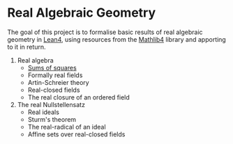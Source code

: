 # Real Algebraic Geometry

The goal of this project is to formalise basic results of real algebraic geometry in [Lean4](https://github.com/leanprover/lean4), using resources from the [Mathlib4](https://github.com/leanprover-community/mathlib4) library and apporting to it in return.

1. Real algebra
    - [Sums of squares](Sums_of_squares/Sums_of_squares.md)
    - Formally real fields
    - Artin-Schreier theory
    - Real-closed fields
    - The real closure of an ordered field
1. The real Nullstellensatz
    - Real ideals
    - Sturm's theorem
    - The real-radical of an ideal
    - Affine sets over real-closed fields
